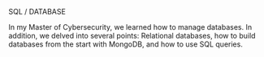 SQL / DATABASE

In my Master of Cybersecurity, we learned how to manage databases.
In addition, we delved into several points: Relational databases, how to build databases from the start with MongoDB, and how to use SQL queries.
